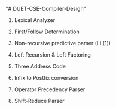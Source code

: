 "# DUET-CSE-Compiler-Design"

1. Lexical Analyzer
2. First/Follow Determination
3. Non-recursive predictive parser (LL(1))
4. Left Recursion & Left Factoring

5. Three Address Code
6. Infix to Postfix conversion
7. Operator Precedency Parser
8. Shift-Reduce Parser
